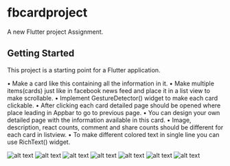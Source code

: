 # fbcardproject

A new Flutter project Assignment.

## Getting Started

This project is a starting point for a Flutter application.

• Make a card like this containing all the information in it.
• Make multiple items(cards) just like in facebook news feed and place it in a list view
to make scrollable.
• Implement GestureDetector() widget to make each card clickable.
• After clicking each card detailed page should be opened where place leading in Appbar to
go to previous page.
• You can design your own detailed page with the information available in this card.
• Image, description, react counts, comment and share counts should be different for each card
in listview.
• To make different colored text in single line you can use RichText() widget.

![alt text](https://i.imgur.com/SAGofUt.png)
![alt text](https://i.imgur.com/dckzGby.png)
![alt text](https://i.imgur.com/gU5sZYI.png)
![alt text](https://i.imgur.com/AE4Kq56.png)
![alt text](https://i.imgur.com/LUVRLwk.png)
![alt text](https://i.imgur.com/rcMEqqL.png)
![alt text](https://i.imgur.com/3kYOJVI.png)
